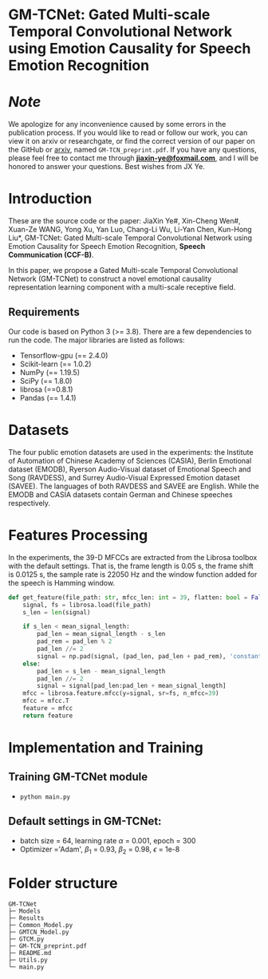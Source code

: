 # GM-TCNet: Gated Multi-scale Temporal Convolutional Network using Emotion Causality for Speech Emotion Recognition

# **_Note_**

We apologize for any inconvenience caused by some errors in the publication process. If you would like to read or follow our work, you can view it on arxiv or researchgate, or find the correct version of our paper on the GitHub or [arxiv](https://arxiv.org/abs/2210.15834), named `GM-TCN_preprint.pdf`. 
If you have any questions, please feel free to contact me through **jiaxin-ye@foxmail.com**, and I will be honored to answer your questions. Best wishes from JX Ye.

# Introduction

These are the source code or the paper: JiaXin Ye#, Xin-Cheng Wen#, Xuan-Ze WANG, Yong Xu, Yan Luo, Chang-Li Wu, Li-Yan Chen, Kun-Hong Liu*, GM-TCNet: Gated Multi-scale Temporal Convolutional Network using Emotion Causality for Speech Emotion Recognition, **Speech Communication (CCF-B)**. 

In this paper, we propose a Gated Multi-scale Temporal Convolutional Network (GM-TCNet) to construct a novel emotional causality representation learning component with a multi-scale receptive field. 

## Requirements

Our code is based on Python 3 (>= 3.8). There are a few dependencies to run the code. The major libraries are listed as follows:

* Tensorflow-gpu (== 2.4.0)
* Scikit-learn (== 1.0.2)
* NumPy (== 1.19.5)
* SciPy (== 1.8.0)
* librosa (==0.8.1)
* Pandas (== 1.4.1)

# Datasets

The four public emotion datasets are used in the experiments: the Institute of Automation of Chinese Academy of Sciences (CASIA), Berlin Emotional dataset (EMODB), Ryerson Audio-Visual dataset of Emotional Speech and Song (RAVDESS), and Surrey Audio-Visual Expressed Emotion dataset (SAVEE). The languages of both RAVDESS and SAVEE are English. While the EMODB and CASIA datasets contain German and Chinese speeches respectively.

# Features Processing

In the experiments, the 39-D MFCCs are extracted from the Librosa toolbox with the default settings. That is, the frame length is 0.05 s, the frame shift is 0.0125 s, the sample rate is 22050 Hz and the window function added for the speech is Hamming window. 

```python
def get_feature(file_path: str, mfcc_len: int = 39, flatten: bool = False):
    signal, fs = librosa.load(file_path)
    s_len = len(signal)

    if s_len < mean_signal_length:
        pad_len = mean_signal_length - s_len
        pad_rem = pad_len % 2
        pad_len //= 2
        signal = np.pad(signal, (pad_len, pad_len + pad_rem), 'constant', constant_values = 0)
    else:
        pad_len = s_len - mean_signal_length
        pad_len //= 2
        signal = signal[pad_len:pad_len + mean_signal_length]
    mfcc = librosa.feature.mfcc(y=signal, sr=fs, n_mfcc=39)
    mfcc = mfcc.T
    feature = mfcc
    return feature
```

# Implementation and Training

## Training GM-TCNet module

- ``python main.py``

## Default settings in GM-TCNet:

* batch size = 64, learning rate $\alpha$ = 0.001, epoch = 300
* Optimizer ='Adam', $\beta_1$ = 0.93, $\beta_2$ = 0.98, $\epsilon$ = 1e-8

# Folder structure

```
GM-TCNet
├─ Models
├─ Results
├─ Common_Model.py
├─ GMTCN_Model.py
├─ GTCM.py
├─ GM-TCN_preprint.pdf
├─ README.md
├─ Utils.py
└─ main.py
```
